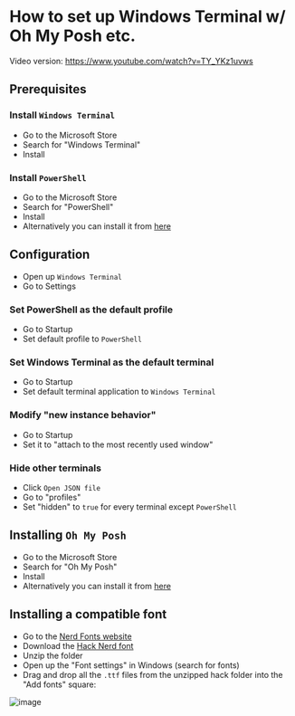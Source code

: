 # How to set up Windows Terminal w/ Oh My Posh etc.
Video version: https://www.youtube.com/watch?v=TY_YKz1uvws
## Prerequisites
### Install `Windows Terminal`
- Go to the Microsoft Store
- Search for "Windows Terminal"
- Install 
### Install `PowerShell`
- Go to the Microsoft Store
- Search for "PowerShell"
- Install
- Alternatively you can install it from [here](https://github.com/PowerShell/PowerShell/releases)
## Configuration
- Open up `Windows Terminal`
- Go to Settings
### Set PowerShell as the default profile
- Go to Startup
- Set default profile to `PowerShell`
### Set Windows Terminal as the default terminal
- Go to Startup
- Set default terminal application to `Windows Terminal`
### Modify "new instance behavior"
- Go to Startup
- Set it to "attach to the most recently used window"
### Hide other terminals
- Click `Open JSON file`
- Go to "profiles"
- Set "hidden" to `true` for every terminal except `PowerShell`
## Installing `Oh My Posh`
- Go to the Microsoft Store
- Search for "Oh My Posh"
- Install
- Alternatively you can install it from [here](https://ohmyposh.dev/docs/installation/windows)
## Installing a compatible font
- Go to the [Nerd Fonts website](https://www.nerdfonts.com/font-downloads)
- Download the [Hack Nerd font](https://github.com/ryanoasis/nerd-fonts/releases/download/v3.0.2/Hack.zip)
- Unzip the folder
- Open up the "Font settings" in Windows (search for fonts)
- Drag and drop all the `.ttf` files from the unzipped hack folder into the "Add fonts" square:

![image](https://github.com/OscarBennich/windows-terminal-setup-how-to/assets/26872957/e3ebfe1f-550e-43e4-8cba-5ef587be4677)
